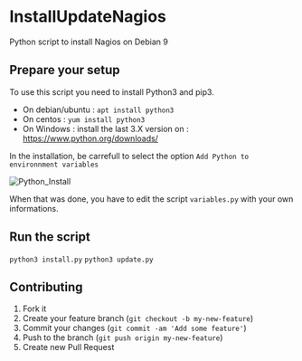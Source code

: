 # InstallUpdateNagios
Python script to install Nagios on Debian 9

## Prepare your setup

To use this script you need to install Python3 and pip3.
* On debian/ubuntu : `apt install python3`
* On centos : `yum install python3`
* On Windows : install the last 3.X version on : https://www.python.org/downloads/

In the installation, be carrefull to select the option `Add Python to environnment variables`

![Python_Install](https://i.imgur.com/TMMV3nE.png)

When that was done, you have to edit the script `variables.py` with your own informations.

## Run the script

`python3 install.py`
`python3 update.py`

## Contributing

1. Fork it
2. Create your feature branch (`git checkout -b my-new-feature`)
3. Commit your changes (`git commit -am 'Add some feature'`)
4. Push to the branch (`git push origin my-new-feature`)
5. Create new Pull Request
